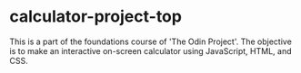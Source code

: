 # calculator-project-top
This is a part of the foundations course of 'The Odin Project'. The objective is to make an interactive on-screen calculator using JavaScript, HTML, and CSS.
